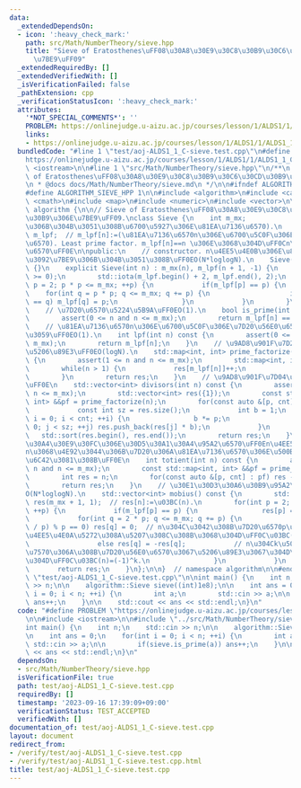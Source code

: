 ```yaml
---
data:
  _extendedDependsOn:
  - icon: ':heavy_check_mark:'
    path: src/Math/NumberTheory/sieve.hpp
    title: "Sieve of Eratosthenes\uFF08\u30A8\u30E9\u30C8\u30B9\u30C6\u30CD\u30B9\u306E\
      \u7BE9\uFF09"
  _extendedRequiredBy: []
  _extendedVerifiedWith: []
  _isVerificationFailed: false
  _pathExtension: cpp
  _verificationStatusIcon: ':heavy_check_mark:'
  attributes:
    '*NOT_SPECIAL_COMMENTS*': ''
    PROBLEM: https://onlinejudge.u-aizu.ac.jp/courses/lesson/1/ALDS1/1/ALDS1_1_C
    links:
    - https://onlinejudge.u-aizu.ac.jp/courses/lesson/1/ALDS1/1/ALDS1_1_C
  bundledCode: "#line 1 \"test/aoj-ALDS1_1_C-sieve.test.cpp\"\n#define PROBLEM \"\
    https://onlinejudge.u-aizu.ac.jp/courses/lesson/1/ALDS1/1/ALDS1_1_C\"\n\n#include\
    \ <iostream>\n\n#line 1 \"src/Math/NumberTheory/sieve.hpp\"\n/**\n * @brief Sieve\
    \ of Eratosthenes\uFF08\u30A8\u30E9\u30C8\u30B9\u30C6\u30CD\u30B9\u306E\u7BE9\uFF09\
    \n * @docs docs/Math/NumberTheory/sieve.md\n */\n\n#ifndef ALGORITHM_SIEVE_HPP\n\
    #define ALGORITHM_SIEVE_HPP 1\n\n#include <algorithm>\n#include <cassert>\n#include\
    \ <cmath>\n#include <map>\n#include <numeric>\n#include <vector>\n\nnamespace\
    \ algorithm {\n\n// Sieve of Eratosthenes\uFF08\u30A8\u30E9\u30C8\u30B9\u30C6\u30CD\
    \u30B9\u306E\u7BE9\uFF09.\nclass Sieve {\n    int m_mx;                // m_mx:=(\u7BE9\
    \u306B\u304B\u3051\u308B\u6700\u5927\u306E\u81EA\u7136\u6570).\n    std::vector<int>\
    \ m_lpf;  // m_lpf[n]:=(\u81EA\u7136\u6570n\u306E\u6700\u5C0F\u306E\u7D20\u56E0\
    \u6570). Least prime factor. m_lpf[n]==n \u306E\u3068\u304D\uFF0Cn\u306F\u7D20\
    \u6570\uFF0E\n\npublic:\n    // constructor. n\u4EE5\u4E0B\u306E\u81EA\u7136\u6570\
    \u3092\u7BE9\u306B\u304B\u3051\u308B\uFF0EO(N*loglogN).\n    Sieve() : Sieve(51e4)\
    \ {}\n    explicit Sieve(int n) : m_mx(n), m_lpf(n + 1, -1) {\n        assert(n\
    \ >= 0);\n        std::iota(m_lpf.begin() + 2, m_lpf.end(), 2);\n        for(int\
    \ p = 2; p * p <= m_mx; ++p) {\n            if(m_lpf[p] == p) {\n            \
    \    for(int q = p * p; q <= m_mx; q += p) {\n                    if(m_lpf[q]\
    \ == q) m_lpf[q] = p;\n                }\n            }\n        }\n    }\n\n\
    \    // \u7D20\u6570\u5224\u5B9A\uFF0EO(1).\n    bool is_prime(int n) const {\n\
    \        assert(0 <= n and n <= m_mx);\n        return m_lpf[n] == n;\n    }\n\
    \    // \u81EA\u7136\u6570n\u306E\u6700\u5C0F\u306E\u7D20\u56E0\u6570\u3092\u8FD4\
    \u3059\uFF0EO(1).\n    int lpf(int n) const {\n        assert(0 <= n and n <=\
    \ m_mx);\n        return m_lpf[n];\n    }\n    // \u9AD8\u901F\u7D20\u56E0\u6570\
    \u5206\u89E3\uFF0EO(logN).\n    std::map<int, int> prime_factorize(int n) const\
    \ {\n        assert(1 <= n and n <= m_mx);\n        std::map<int, int> res;\n\
    \        while(n > 1) {\n            res[m_lpf[n]]++;\n            n /= m_lpf[n];\n\
    \        }\n        return res;\n    }\n    // \u9AD8\u901F\u7D04\u6570\u5217\u6319\
    \uFF0E\n    std::vector<int> divisors(int n) const {\n        assert(1 <= n and\
    \ n <= m_mx);\n        std::vector<int> res({1});\n        const std::map<int,\
    \ int> &&pf = prime_factorize(n);\n        for(const auto &[p, cnt] : pf) {\n\
    \            const int sz = res.size();\n            int b = 1;\n            for(int\
    \ i = 0; i < cnt; ++i) {\n                b *= p;\n                for(int j =\
    \ 0; j < sz; ++j) res.push_back(res[j] * b);\n            }\n        }\n     \
    \   std::sort(res.begin(), res.end());\n        return res;\n    }\n    // \u30AA\
    \u30A4\u30E9\u30FC\u306E\u30D5\u30A1\u30A4\u95A2\u6570\uFF0En\u4EE5\u4E0B\u3067\
    n\u3068\u4E92\u3044\u306B\u7D20\u306A\u81EA\u7136\u6570\u306E\u500B\u6570\u3092\
    \u6C42\u3081\u308B\uFF0E\n    int totient(int n) const {\n        assert(1 <=\
    \ n and n <= m_mx);\n        const std::map<int, int> &&pf = prime_factorize(n);\n\
    \        int res = n;\n        for(const auto &[p, cnt] : pf) res -= res / p;\n\
    \        return res;\n    }\n    // \u30E1\u30D3\u30A6\u30B9\u95A2\u6570\uFF0E\
    O(N*loglogN).\n    std::vector<int> mobius() const {\n        std::vector<int>\
    \ res(m_mx + 1, 1);  // res[n]:=\u03BC(n).\n        for(int p = 2; p <= m_mx;\
    \ ++p) {\n            if(m_lpf[p] == p) {\n                res[p] = -1;\n    \
    \            for(int q = 2 * p; q <= m_mx; q += p) {\n                    if((q\
    \ / p) % p == 0) res[q] = 0;  // n\u304C\u3042\u308B\u7D20\u6570p\u30672\u56DE\
    \u4EE5\u4E0A\u5272\u308A\u5207\u308C\u308B\u3068\u304D\uFF0C\u03BC(n)=0.\n   \
    \                 else res[q] = -res[q];            // n\u304Ck\u500B\u306E\u76F8\
    \u7570\u306A\u308B\u7D20\u56E0\u6570\u3067\u5206\u89E3\u3067\u304D\u308B\u3068\
    \u304D\uFF0C\u03BC(n)=(-1)^k.\n                }\n            }\n        }\n \
    \       return res;\n    }\n};\n\n}  // namespace algorithm\n\n#endif\n#line 6\
    \ \"test/aoj-ALDS1_1_C-sieve.test.cpp\"\n\nint main() {\n    int n;\n    std::cin\
    \ >> n;\n\n    algorithm::Sieve sieve((int)1e8);\n\n    int ans = 0;\n    for(int\
    \ i = 0; i < n; ++i) {\n        int a;\n        std::cin >> a;\n\n        if(sieve.is_prime(a))\
    \ ans++;\n    }\n\n    std::cout << ans << std::endl;\n}\n"
  code: "#define PROBLEM \"https://onlinejudge.u-aizu.ac.jp/courses/lesson/1/ALDS1/1/ALDS1_1_C\"\
    \n\n#include <iostream>\n\n#include \"../src/Math/NumberTheory/sieve.hpp\"\n\n\
    int main() {\n    int n;\n    std::cin >> n;\n\n    algorithm::Sieve sieve((int)1e8);\n\
    \n    int ans = 0;\n    for(int i = 0; i < n; ++i) {\n        int a;\n       \
    \ std::cin >> a;\n\n        if(sieve.is_prime(a)) ans++;\n    }\n\n    std::cout\
    \ << ans << std::endl;\n}\n"
  dependsOn:
  - src/Math/NumberTheory/sieve.hpp
  isVerificationFile: true
  path: test/aoj-ALDS1_1_C-sieve.test.cpp
  requiredBy: []
  timestamp: '2023-09-16 17:39:09+09:00'
  verificationStatus: TEST_ACCEPTED
  verifiedWith: []
documentation_of: test/aoj-ALDS1_1_C-sieve.test.cpp
layout: document
redirect_from:
- /verify/test/aoj-ALDS1_1_C-sieve.test.cpp
- /verify/test/aoj-ALDS1_1_C-sieve.test.cpp.html
title: test/aoj-ALDS1_1_C-sieve.test.cpp
---
```

